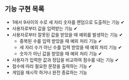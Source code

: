 ## 기능 구현 목록

- 1에서 9사이의 수로 세 자리 숫자를 랜덤으로 도출하는 기능 ✔
- 사용자로부터 값을 입력받는 기능 ✔
- 사용자로부터 잘못된 값을 받았을 때 예외를 발생하는 기능 ✔
  - 중복된 수를 입력 받았을 때 예외 처리 기능 ✔
  - 세 자리 수가 아닌 수를 입력 받았을 때 예외 처리 기능 ✔
  - 숫자가 아닌 값을 받았을 때 예외 처리 기능 ✔
- 사용자가 입력한 값과 정답을 비교하여 점수를 내는 기능 ✔
- 점수에 따라 필요한 문장을 출력하는 기능 ✔
- 게임을 재시작 하거나 완전 종료하는 기능
